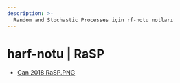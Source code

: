 ```yaml
---
description: >-
  Random and Stochastic Processes için rf-notu notları
---
```


# harf-notu \| RaSP

<!--YPackage.YGitbookIntegration-tarafından-otomatik-oluşturulmuştur-->

- [Çan 2018 RaSP.PNG](%C3%87an%202018%20RaSP.PNG)

<!--YPackage.YGitbookIntegration-tarafından-otomatik-oluşturulmuştur-->
